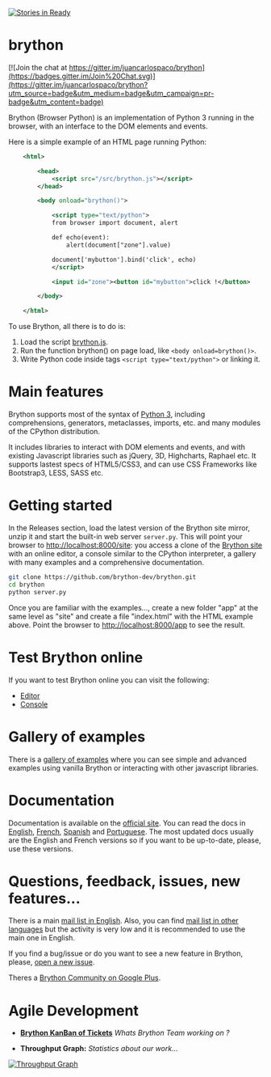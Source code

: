 [![Stories in Ready](https://badge.waffle.io/brython-dev/brython.svg?label=ready&title=Ready)](http://waffle.io/brython-dev/brython)


brython
=======

[![Join the chat at https://gitter.im/juancarlospaco/brython](https://badges.gitter.im/Join%20Chat.svg)](https://gitter.im/juancarlospaco/brython?utm_source=badge&utm_medium=badge&utm_campaign=pr-badge&utm_content=badge)

Brython (Browser Python) is an implementation of Python 3 running in the 
browser, with an interface to the DOM elements and events.

Here is a simple example of an HTML page running Python:

```xml
    <html>

        <head>
            <script src="/src/brython.js"></script>
        </head>

        <body onload="brython()">

            <script type="text/python">
            from browser import document, alert

            def echo(event):
                alert(document["zone"].value)

            document['mybutton'].bind('click', echo)
            </script>

            <input id="zone"><button id="mybutton">click !</button>

        </body>

    </html>
```

To use Brython, all there is to do is:

1. Load the script [brython.js](http://brython.info/src/brython_dist.js "Brython from the site brython.info").
2. Run the function brython() on page load, like `<body onload=brython()>`.
3. Write Python code inside tags `<script type="text/python">` or linking it.


Main features
=============
Brython supports most of the syntax of [Python 3](https://www.python.org "Python Homepage"),
including comprehensions, generators, metaclasses, imports, etc.
and many modules of the CPython distribution.

It includes libraries to interact with DOM elements and events,
and with existing Javascript libraries such as jQuery, 3D, Highcharts, Raphael etc.
It supports lastest specs of HTML5/CSS3, and can use CSS Frameworks like Bootstrap3, LESS, SASS etc.


Getting started
===============
In the Releases section, load the latest version of the Brython site mirror,
unzip it and start the built-in web server `server.py`. This will point your
browser to [http://localhost:8000/site](http://localhost:8000/site):
you access a clone of the [Brython site](http://brython.info "Brython Homepage")
with an online editor, a console similar to the CPython interpreter,
a gallery with many examples and a comprehensive documentation.

```bash
git clone https://github.com/brython-dev/brython.git
cd brython
python server.py
```

Once you are familiar with the examples...,
create a new folder "app" at the same level as "site" and create a file "index.html"
with the HTML example above.
Point the browser to [http://localhost:8000/app](http://localhost:8000/app) to see the result.

Test Brython online
===================
If you want to test Brython online you can visit the following:

- [Editor](http://brython.info/tests/editor.html "Online Brython Editor")
- [Console](http://brython.info/tests/console.html "Online Brython Console")


Gallery of examples
===================
There is a [gallery of examples](http://brython.info/gallery/gallery_en.html "gallery of examples")
where you can see simple and advanced examples using vanilla Brython or
interacting with other javascript libraries.


Documentation
=============
Documentation is available on the [official site](http://www.brython.info "Brython Homepage").
You can read the docs in [English](http://brython.info/doc/en/index.html),
[French](http://brython.info/doc/fr/index.html),
[Spanish](http://brython.info/doc/es/index.html) and
[Portuguese](http://brython.info/doc/pt/index.html).
The most updated docs usually are the English and French versions so if you 
want to be up-to-date, please, use these versions.


Questions, feedback, issues, new features...
=============================================
There is a main [mail list in English](https://groups.google.com/forum/?fromgroups=#!forum/brython "Brython Main Mailing List").
Also, you can find [mail list in other languages](http://brython.info/groups.html "Brython Mailing Lists")
but the activity is very low and it is recommended to use the main one in English.

If you find a bug/issue or do you want to see a new feature in Brython, please,
[open a new issue](https://github.com/brython-dev/brython/issues "Brython GitHub Issues").

Theres a [Brython Community on Google Plus](https://plus.google.com/communities/114694456237115550531).


Agile Development
=================

- [**Brython KanBan of Tickets**](https://waffle.io/brython-dev/brython "Agile Development Kanban") *Whats Brython Team working on ?*

- **Throughput Graph:** *Statistics about our work...*

[![Throughput Graph](https://graphs.waffle.io/brython-dev/brython/throughput.svg)](https://waffle.io/brython-dev/brython/metrics)
